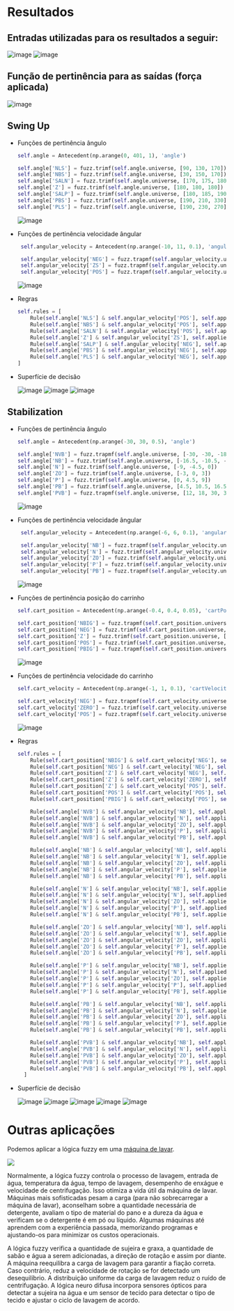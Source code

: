 # Resultados

## Entradas utilizadas para os resultados a seguir:

![image](https://user-images.githubusercontent.com/56837996/163509068-543d4703-650d-4b1d-b5ad-27221580245b.png)
![image](https://user-images.githubusercontent.com/56837996/163509177-51ceb523-4973-4ee6-867e-7ff8be0b6e07.png)


## Função de pertinência para as saídas (força aplicada)

![image](https://user-images.githubusercontent.com/49571908/163292829-e6ae1425-4d77-4d5c-aff3-208f72adaee4.png)


## Swing Up

- Funções de pertinência ângulo
  ```python
  self.angle = Antecedent(np.arange(0, 401, 1), 'angle')

  self.angle['NLS'] = fuzz.trimf(self.angle.universe, [90, 130, 170])
  self.angle['NBS'] = fuzz.trimf(self.angle.universe, [30, 150, 170])
  self.angle['SALN'] = fuzz.trimf(self.angle.universe, [170, 175, 180])
  self.angle['Z'] = fuzz.trimf(self.angle.universe, [180, 180, 180])
  self.angle['SALP'] = fuzz.trimf(self.angle.universe, [180, 185, 190])
  self.angle['PBS'] = fuzz.trimf(self.angle.universe, [190, 210, 330])
  self.angle['PLS'] = fuzz.trimf(self.angle.universe, [190, 230, 270])
  ```
  
  ![image](https://user-images.githubusercontent.com/49571908/163292440-3e3546b2-c5ac-45e9-9178-40fe1fd37cc9.png)

  
 - Funções de pertinência velocidade ângular
   ```python
    self.angular_velocity = Antecedent(np.arange(-10, 11, 0.1), 'angularVelocity')

    self.angular_velocity['NEG'] = fuzz.trapmf(self.angular_velocity.universe, [-10, -10, -1, 0])
    self.angular_velocity['ZS'] = fuzz.trapmf(self.angular_velocity.universe, [-0.1, 0, 0, 0.1])
    self.angular_velocity['POS'] = fuzz.trapmf(self.angular_velocity.universe, [0, 1, 10, 10])
    ```
    
    ![image](https://user-images.githubusercontent.com/49571908/163292477-ccddb074-26e3-4667-ac39-090c8e4c085c.png)

    
  - Regras
    ```python
    self.rules = [
        Rule(self.angle['NLS'] & self.angular_velocity['POS'], self.applied_force['NB']),
        Rule(self.angle['NBS'] & self.angular_velocity['POS'], self.applied_force['Z']),
        Rule(self.angle['SALN'] & self.angular_velocity['POS'], self.applied_force['N']),
        Rule(self.angle['Z'] & self.angular_velocity['ZS'], self.applied_force['P']),
        Rule(self.angle['SALP'] & self.angular_velocity['NEG'], self.applied_force['P']),
        Rule(self.angle['PBS'] & self.angular_velocity['NEG'], self.applied_force['Z']),
        Rule(self.angle['PLS'] & self.angular_velocity['NEG'], self.applied_force['PB'])
    ]
    ```
    
   - Superfície de decisão
   
     ![image](https://user-images.githubusercontent.com/49571908/163293004-56110317-141f-4e30-9b5c-93941cdd7415.png)
     ![image](https://user-images.githubusercontent.com/49571908/163293051-c699610b-b266-458c-a4ba-0d2baf6a4e99.png)
     ![image](https://user-images.githubusercontent.com/49571908/163293077-e4e0e990-2780-415c-9431-3d460826746e.png)

   

  ## Stabilization

- Funções de pertinência ângulo
  ```python
  self.angle = Antecedent(np.arange(-30, 30, 0.5), 'angle')

  self.angle['NVB'] = fuzz.trapmf(self.angle.universe, [-30, -30, -18, -12])
  self.angle['NB'] = fuzz.trimf(self.angle.universe, [-16.5, -10.5, -4.5])
  self.angle['N'] = fuzz.trimf(self.angle.universe, [-9, -4.5, 0])
  self.angle['ZO'] = fuzz.trimf(self.angle.universe, [-3, 0, 3])
  self.angle['P'] = fuzz.trimf(self.angle.universe, [0, 4.5, 9])
  self.angle['PB'] = fuzz.trimf(self.angle.universe, [4.5, 10.5, 16.5])
  self.angle['PVB'] = fuzz.trapmf(self.angle.universe, [12, 18, 30, 30])
  ```
  
  ![image](https://user-images.githubusercontent.com/49571908/163294209-28f8b4d7-3273-4642-a026-d2bf950d5888.png)

  
 - Funções de pertinência velocidade ângular
   ```python
    self.angular_velocity = Antecedent(np.arange(-6, 6, 0.1), 'angularVelocity')

    self.angular_velocity['NB'] = fuzz.trapmf(self.angular_velocity.universe, [-6, -6, -4.2, -1.7])
    self.angular_velocity['N'] = fuzz.trimf(self.angular_velocity.universe, [-3.6, -1.7, 0])
    self.angular_velocity['ZO'] = fuzz.trimf(self.angular_velocity.universe, [-1.7, 0, 1.7])
    self.angular_velocity['P'] = fuzz.trimf(self.angular_velocity.universe, [0, 1.7, 3.6])
    self.angular_velocity['PB'] = fuzz.trapmf(self.angular_velocity.universe, [1.7, 4.2, 6, 6])
    ```
    
    ![image](https://user-images.githubusercontent.com/49571908/163294422-1198920a-f857-4556-a01d-9b102b1a9563.png)

  - Funções de pertinência posição do carrinho 
   
    ```python
    self.cart_position = Antecedent(np.arange(-0.4, 0.4, 0.05), 'cartPosition')

    self.cart_position['NBIG'] = fuzz.trapmf(self.cart_position.universe, [-0.4, -0.4, -0.3, -0.15])
    self.cart_position['NEG'] = fuzz.trimf(self.cart_position.universe, [-0.3, -0.15, 0])
    self.cart_position['Z'] = fuzz.trimf(self.cart_position.universe, [-0.15, 0, 0.15])
    self.cart_position['POS'] = fuzz.trimf(self.cart_position.universe, [0, 0.15, 0.3])
    self.cart_position['PBIG'] = fuzz.trapmf(self.cart_position.universe, [0.15, 0.3, 0.4, 0.4])
    ```
    
    ![image](https://user-images.githubusercontent.com/49571908/163294474-66fa1636-b694-4952-b597-7605b5d478f4.png)
    
  - Funções de pertinência velocidade do carrinho
   
    ```python
    self.cart_velocity = Antecedent(np.arange(-1, 1, 0.1), 'cartVelocity')

    self.cart_velocity['NEG'] = fuzz.trapmf(self.cart_velocity.universe, [-1, -1, -0.1, 0])
    self.cart_velocity['ZERO'] = fuzz.trimf(self.cart_velocity.universe, [-0.1, 0, 0.1])
    self.cart_velocity['POS'] = fuzz.trapmf(self.cart_velocity.universe, [0, 0.1, 1, 1])
    ```
    
    ![image](https://user-images.githubusercontent.com/49571908/163294537-f460365f-ff1d-46d3-9edf-564935593a04.png)
    
  - Regras
    ```python
    self.rules = [
        Rule(self.cart_position['NBIG'] & self.cart_velocity['NEG'], self.applied_force['PVVB']),
        Rule(self.cart_position['NEG'] & self.cart_velocity['NEG'], self.applied_force['PVB']),
        Rule(self.cart_position['Z'] & self.cart_velocity['NEG'], self.applied_force['PB']),
        Rule(self.cart_position['Z'] & self.cart_velocity['ZERO'], self.applied_force['Z']),
        Rule(self.cart_position['Z'] & self.cart_velocity['POS'], self.applied_force['NB']),
        Rule(self.cart_position['POS'] & self.cart_velocity['POS'], self.applied_force['NVB']),
        Rule(self.cart_position['PBIG'] & self.cart_velocity['POS'], self.applied_force['NVVB']),

        Rule(self.angle['NVB'] & self.angular_velocity['NB'], self.applied_force['NVVB']),
        Rule(self.angle['NVB'] & self.angular_velocity['N'], self.applied_force['NVVB']),
        Rule(self.angle['NVB'] & self.angular_velocity['ZO'], self.applied_force['NVB']),
        Rule(self.angle['NVB'] & self.angular_velocity['P'], self.applied_force['NB']),
        Rule(self.angle['NVB'] & self.angular_velocity['PB'], self.applied_force['N']),

        Rule(self.angle['NB'] & self.angular_velocity['NB'], self.applied_force['NVVB']),
        Rule(self.angle['NB'] & self.angular_velocity['N'], self.applied_force['NVB']),
        Rule(self.angle['NB'] & self.angular_velocity['ZO'], self.applied_force['NB']),
        Rule(self.angle['NB'] & self.angular_velocity['P'], self.applied_force['N']),
        Rule(self.angle['NB'] & self.angular_velocity['PB'], self.applied_force['Z']),

        Rule(self.angle['N'] & self.angular_velocity['NB'], self.applied_force['NVB']),
        Rule(self.angle['N'] & self.angular_velocity['N'], self.applied_force['NB']),
        Rule(self.angle['N'] & self.angular_velocity['ZO'], self.applied_force['N']),
        Rule(self.angle['N'] & self.angular_velocity['P'], self.applied_force['Z']),
        Rule(self.angle['N'] & self.angular_velocity['PB'], self.applied_force['P']),

        Rule(self.angle['ZO'] & self.angular_velocity['NB'], self.applied_force['NB']),
        Rule(self.angle['ZO'] & self.angular_velocity['N'], self.applied_force['N']),
        Rule(self.angle['ZO'] & self.angular_velocity['ZO'], self.applied_force['Z']),
        Rule(self.angle['ZO'] & self.angular_velocity['P'], self.applied_force['P']),
        Rule(self.angle['ZO'] & self.angular_velocity['PB'], self.applied_force['PB']),

        Rule(self.angle['P'] & self.angular_velocity['NB'], self.applied_force['N']),
        Rule(self.angle['P'] & self.angular_velocity['N'], self.applied_force['Z']),
        Rule(self.angle['P'] & self.angular_velocity['ZO'], self.applied_force['P']),
        Rule(self.angle['P'] & self.angular_velocity['P'], self.applied_force['PB']),
        Rule(self.angle['P'] & self.angular_velocity['PB'], self.applied_force['PVB']),

        Rule(self.angle['PB'] & self.angular_velocity['NB'], self.applied_force['Z']),
        Rule(self.angle['PB'] & self.angular_velocity['N'], self.applied_force['P']),
        Rule(self.angle['PB'] & self.angular_velocity['ZO'], self.applied_force['PB']),
        Rule(self.angle['PB'] & self.angular_velocity['P'], self.applied_force['PVB']),
        Rule(self.angle['PB'] & self.angular_velocity['PB'], self.applied_force['PVVB']),

        Rule(self.angle['PVB'] & self.angular_velocity['NB'], self.applied_force['P']),
        Rule(self.angle['PVB'] & self.angular_velocity['N'], self.applied_force['PB']),
        Rule(self.angle['PVB'] & self.angular_velocity['ZO'], self.applied_force['PVB']),
        Rule(self.angle['PVB'] & self.angular_velocity['P'], self.applied_force['PVVB']),
        Rule(self.angle['PVB'] & self.angular_velocity['PB'], self.applied_force['PVVB'])
      ]
    ```
    
   - Superfície de decisão
   
     ![image](https://user-images.githubusercontent.com/49571908/163294666-2383e573-c806-44ca-8d48-86340aeab883.png)
     ![image](https://user-images.githubusercontent.com/49571908/163294697-e26c1491-fbf9-40cd-80d8-c82b82520ebc.png)
     ![image](https://user-images.githubusercontent.com/49571908/163294721-7e6ac15f-c0bd-4463-9993-6675342f3a21.png)
     ![image](https://user-images.githubusercontent.com/49571908/163294744-cef24d7f-91cc-472e-bb9b-431711afddc6.png)
     ![image](https://user-images.githubusercontent.com/49571908/163294785-ad2bdf42-24a5-4cec-a187-6a4b357de9a0.png)


  # Outras aplicações
  
  Podemos aplicar a lógica fuzzy em uma [máquina de lavar](https://www.samsung.com/in/support/home-appliances/what-is-fuzzy-logic-in-a-washing-machine/#:~:text=The%20fuzzy%20logic%20checks%20for,if%20an%20imbalance%20is%20detected).
  
  ![](https://images.samsung.com/is/image/samsung/assets/in/support/home-appliances/what-is-fuzzy-logic-in-a-washing-machine/1.png?$ORIGIN_PNG$)
  
  Normalmente, a lógica fuzzy controla o processo de lavagem, entrada de água, temperatura da água, tempo de lavagem, desempenho de enxágue e velocidade de centrifugação. Isso otimiza a vida útil da máquina de lavar. Máquinas mais sofisticadas pesam a carga (para não sobrecarregar a máquina de lavar), aconselham sobre a quantidade necessária de detergente, avaliam o tipo de material do pano e a dureza da água e verificam se o detergente é em pó ou líquido. Algumas máquinas até aprendem com a experiência passada, memorizando programas e ajustando-os para minimizar os custos operacionais.
  
  A lógica fuzzy verifica a quantidade de sujeira e graxa, a quantidade de sabão e água a serem adicionadas, a direção de rotação e assim por diante. A máquina reequilibra a carga de lavagem para garantir a fiação correta. Caso contrário, reduz a velocidade de rotação se for detectado um desequilíbrio. A distribuição uniforme da carga de lavagem reduz o ruído de centrifugação. A lógica neuro difusa incorpora sensores ópticos para detectar a sujeira na água e um sensor de tecido para detectar o tipo de tecido e ajustar o ciclo de lavagem de acordo.

